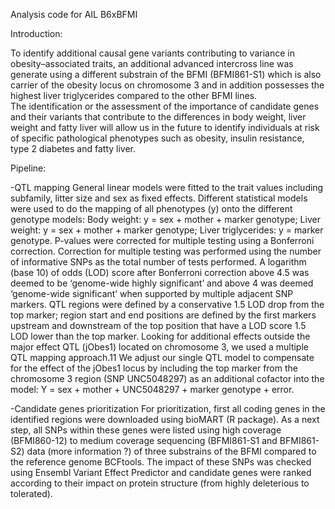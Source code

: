 Analysis code for AIL B6xBFMI

Introduction:

  To identify additional causal gene variants contributing to variance in obesity–associated traits, an additional advanced intercross       line was generate using a different substrain of the BFMI (BFMI861-S1) which is also carrier of the obesity locus on chromosome 3 and in   addition possesses the highest liver triglycerides compared to the other BFMI lines.   
  The identification or the assessment of the importance of candidate genes and their variants that contribute to the differences in body   weight, liver weight and fatty liver will allow us in the future to identify individuals at risk of specific pathological phenotypes       such as obesity, insulin resistance, type 2 diabetes and fatty liver.

Pipeline:

-QTL mapping
  General linear models were fitted to the trait values including subfamily, litter size and sex as fixed effects. Different statistical     models were used to do the mapping of all phenotypes (y) onto the different genotype models: Body weight: y = sex + mother + marker       genotype; Liver weight: y = sex + mother + marker genotype; Liver triglycerides: y = marker genotype. P-values were corrected for         multiple testing using a Bonferroni correction. Correction for multiple testing was performed using the number of informative SNPs as     the total number of tests performed. A logarithm (base 10) of odds (LOD) score after Bonferroni correction above 4.5 was deemed to be     ‘genome-wide highly significant’ and above 4 was deemed ‘genome-wide significant’ when supported by multiple adjacent SNP markers. QTL     regions were defined by a conservative 1.5 LOD drop from the top marker; region start and end positions are defined by the first markers   upstream and downstream of the top position that have a LOD score 1.5 LOD lower than the top marker. 
  Looking for additional effects outside the major effect QTL (jObes1) located on chromosome 3, we used a multiple QTL mapping approach.11   We adjust our single QTL model to compensate for the effect of the jObes1 locus by including the top marker from the chromosome 3 region   (SNP UNC5048297) as an additional cofactor into the model: Y = sex + mother + UNC5048297 + marker genotype + error.

-Candidate genes prioritization
  For prioritization, first all coding genes in the identified regions were downloaded using bioMART (R package). As a next step, all SNPs   within these genes were listed using high coverage (BFMI860-12) to medium coverage sequencing (BFMI861-S1 and BFMI861-S2) data (more       information ?) of three substrains of the BFMI compared to the reference genome BCFtools. The impact of these SNPs was checked using       Ensembl Variant Effect Predictor and candidate genes were ranked according to their impact on protein structure (from highly deleterious   to tolerated). 
